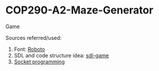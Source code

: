 # COP290-A2-Maze-Generator
Game


Sources referred/used:
1. Font: [Roboto](https://fonts.google.com/specimen/Roboto)
1. SDL and code structure idea: [sdl-game](https://github.com/maciejspychala/sdl-game)
1. [Socket programming](https://www.linuxhowtos.org/C_C++/socket.htm)
